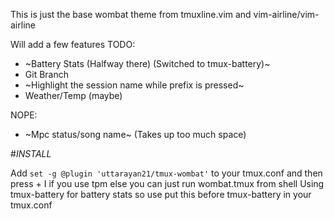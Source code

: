 This is just the base wombat theme from tmuxline.vim and vim-airline/vim-airline

Will add a few features
TODO:
* ~Battery Stats (Halfway there) (Switched to tmux-battery)~
* Git Branch
* ~Highlight the session name while prefix is pressed~
* Weather/Temp (maybe)

NOPE:
* ~Mpc status/song name~ (Takes up too much space)


#*INSTALL*

Add `set -g @plugin 'uttarayan21/tmux-wombat'` to your tmux.conf and then press <prefix> + I if you use tpm else you can just run wombat.tmux from shell
Using tmux-battery for battery stats so use put this before tmux-battery in your tmux.conf
